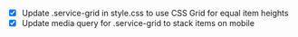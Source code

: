 - [x] Update .service-grid in style.css to use CSS Grid for equal item heights
- [x] Update media query for .service-grid to stack items on mobile
